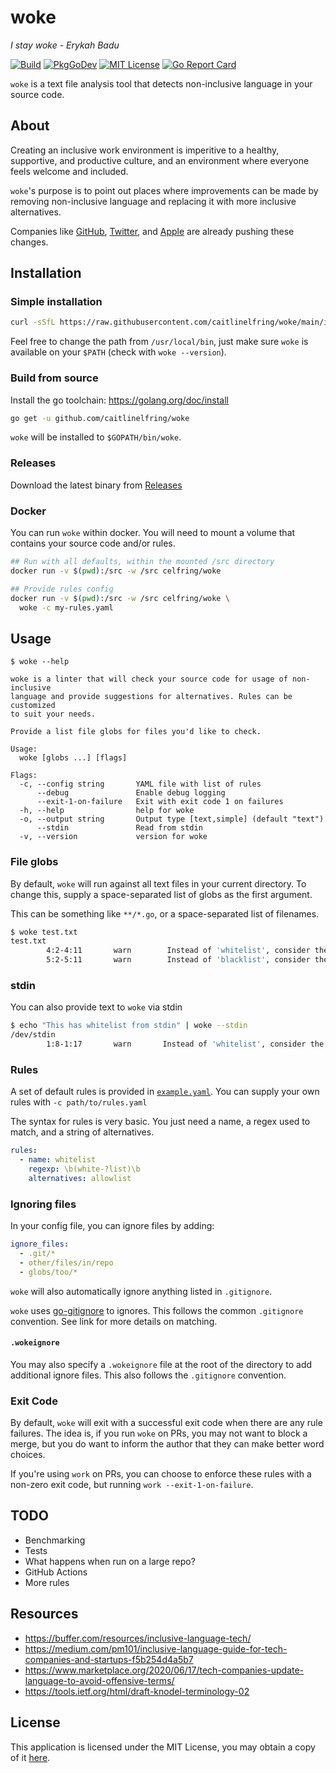 # woke

_I stay woke - Erykah Badu_

[![Build](https://github.com/caitlinelfring/woke/workflows/Build/badge.svg?branch=main)](https://github.com/caitlinelfring/woke/actions)
[![PkgGoDev](https://pkg.go.dev/badge/github.com/caitlinelfring/woke)](https://pkg.go.dev/github.com/caitlinelfring/woke)
[![MIT License](https://img.shields.io/badge/license-MIT-blue.svg)](LICENSE)
[![Go Report Card](https://goreportcard.com/badge/github.com/caitlinelfring/woke)](https://goreportcard.com/report/github.com/caitlinelfring/woke)

`woke` is a text file analysis tool that detects non-inclusive language in your source code.

## About

Creating an inclusive work environment is imperitive to a healthy, supportive, and
productive culture, and an environment where everyone feels welcome and included.

`woke`'s purpose is to point out places where improvements can be made by removing
 non-inclusive language and replacing it with more inclusive alternatives.

Companies like [GitHub](https://github.com/github/renaming), [Twitter](https://twitter.com/TwitterEng/status/1278733303508418560), and [Apple](https://developer.apple.com/news/?id=1o9zxsxl) are already pushing these changes.

## Installation

### Simple installation

```bash
curl -sSfL https://raw.githubusercontent.com/caitlinelfring/woke/main/install.sh | bash -s -- -b /usr/local/bin
```

Feel free to change the path from `/usr/local/bin`, just make sure `woke`
is available on your `$PATH` (check with `woke --version`).

### Build from source

Install the go toolchain: <https://golang.org/doc/install>

```bash
go get -u github.com/caitlinelfring/woke
```

`woke` will be installed to `$GOPATH/bin/woke`.

### Releases

Download the latest binary from [Releases](https://github.com/caitlinelfring/woke/releases/latest)

### Docker

You can run `woke` within docker. You will need to mount a volume that contains your source code and/or rules.

```bash
## Run with all defaults, within the mounted /src directory
docker run -v $(pwd):/src -w /src celfring/woke

## Provide rules config
docker run -v $(pwd):/src -w /src celfring/woke \
  woke -c my-rules.yaml
```

## Usage

```text
$ woke --help

woke is a linter that will check your source code for usage of non-inclusive
language and provide suggestions for alternatives. Rules can be customized
to suit your needs.

Provide a list file globs for files you'd like to check.

Usage:
  woke [globs ...] [flags]

Flags:
  -c, --config string       YAML file with list of rules
      --debug               Enable debug logging
      --exit-1-on-failure   Exit with exit code 1 on failures
  -h, --help                help for woke
  -o, --output string       Output type [text,simple] (default "text")
      --stdin               Read from stdin
  -v, --version             version for woke
```

### File globs

By default, `woke` will run against all text files in your current directory.
To change this, supply a space-separated list of globs as the first argument.

This can be something like `**/*.go`, or a space-separated list of filenames.

```bash
$ woke test.txt
test.txt
        4:2-4:11       warn        Instead of 'whitelist', consider the following alternative(s): 'allowlist'
        5:2-5:11       warn        Instead of 'blacklist', consider the following alternative(s): 'denylist,blocklist'
```

### stdin

You can also provide text to `woke` via stdin

```bash
$ echo "This has whitelist from stdin" | woke --stdin
/dev/stdin
        1:8-1:17       warn       Instead of 'whitelist', consider the following alternative(s): 'allowlist'
```

### Rules

A set of default rules is provided in [`example.yaml`](https://github.com/caitlinelfring/woke/blob/main/example.yaml).
You can supply your own rules with `-c path/to/rules.yaml`

The syntax for rules is very basic. You just need a name, a regex used
to match, and a string of alternatives.

```yaml
rules:
  - name: whitelist
    regexp: \b(white-?list)\b
    alternatives: allowlist
```

### Ignoring files

In your config file, you can ignore files by adding:

```yaml
ignore_files:
  - .git/*
  - other/files/in/repo
  - globs/too/*
```

`woke` will also automatically ignore anything listed in `.gitignore`.

`woke` uses [go-gitignore](github.com/sabhiram/go-gitignore) to ignores.
This follows the common `.gitignore` convention. See link for more details on matching.

#### `.wokeignore`

You may also specify a `.wokeignore` file at the root of the directory to add additional ignore files.
This also follows the `.gitignore` convention.

### Exit Code

By default, `woke` will exit with a successful exit code when there are any rule failures.
The idea is, if you run `woke` on PRs, you may not want to block a merge, but you do
want to inform the author that they can make better word choices.

If you're using `work` on PRs, you can choose to enforce these rules with a non-zero
exit code, but running `work --exit-1-on-failure`.

## TODO

* Benchmarking
* Tests
* What happens when run on a large repo?
* GitHub Actions
* More rules

## Resources

* <https://buffer.com/resources/inclusive-language-tech/>
* <https://medium.com/pm101/inclusive-language-guide-for-tech-companies-and-startups-f5b254d4a5b7>
* <https://www.marketplace.org/2020/06/17/tech-companies-update-language-to-avoid-offensive-terms/>
* <https://tools.ietf.org/html/draft-knodel-terminology-02>

## License

This application is licensed under the MIT License, you may obtain a copy of it
[here](https://github.com/caitlinelfring/woke/blob/main/LICENSE).
